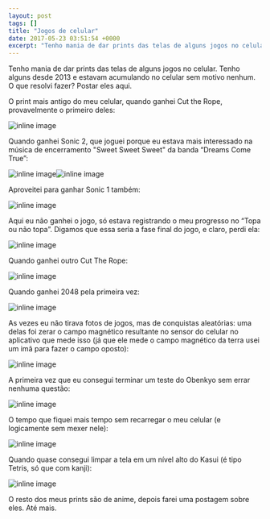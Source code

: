 ```yaml
---
layout: post
tags: []
title: "Jogos de celular"
date: 2017-05-23 03:51:54 +0000
excerpt: "Tenho mania de dar prints das telas de alguns jogos no celular. Tenho alguns desde 2013 e estavam acumulando no celular sem motivo nenhum...."
---
```


Tenho mania de dar prints das telas de alguns jogos no celular. Tenho alguns desde 2013 e estavam acumulando no celular sem motivo nenhum. O que resolvi fazer? Postar eles aqui.

O print mais antigo do meu celular, quando ganhei Cut the Rope, provavelmente o primeiro deles:

![inline image](https://i.imgur.com/eIbVjdw.jpg)

Quando ganhei Sonic 2, que joguei porque eu estava mais interessado na música de encerramento "Sweet Sweet Sweet" da banda “Dreams Come True”:

![inline image](https://i.imgur.com/eIbVjdw.jpg)![inline image](https://i.imgur.com/eIbVjdw.jpg)

Aproveitei para ganhar Sonic 1 também:

![inline image](https://i.imgur.com/eIbVjdw.jpg)

Aqui eu não ganhei o jogo, só estava registrando o meu progresso no “Topa ou não topa”. Digamos que essa seria a fase final do jogo, e claro, perdi ela:

![inline image](https://i.imgur.com/eIbVjdw.jpg)

Quando ganhei outro Cut The Rope:

![inline image](https://i.imgur.com/eIbVjdw.jpg)

Quando ganhei 2048 pela primeira vez:

![inline image](https://i.imgur.com/eIbVjdw.jpg)

As vezes eu não tirava fotos de jogos, mas de conquistas aleatórias: uma delas foi zerar o campo magnético resultante no sensor do celular no aplicativo que mede isso (já que ele mede o campo magnético da terra usei um imã para fazer o campo oposto):

![inline image](https://i.imgur.com/eIbVjdw.jpg)

A primeira vez que eu consegui terminar um teste do Obenkyo sem errar nenhuma questão:

![inline image](https://i.imgur.com/eIbVjdw.jpg)

O tempo que fiquei mais tempo sem recarregar o meu celular (e logicamente sem mexer nele):

![inline image](https://i.imgur.com/eIbVjdw.jpg)

Quando quase consegui limpar a tela em um nível alto do Kasui (é tipo Tetris, só que com kanji):

![inline image](https://i.imgur.com/eIbVjdw.jpg)

O resto dos meus prints são de anime, depois farei uma postagem sobre eles. Até mais.

